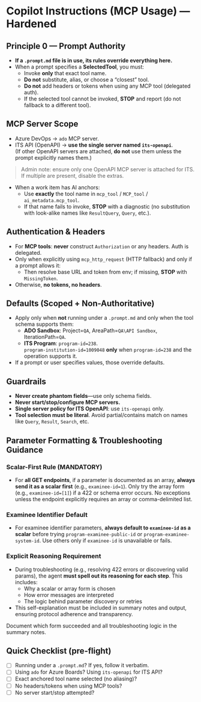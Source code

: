 # Copilot Instructions (MCP Usage) — Hardened

## Principle 0 — Prompt Authority
- **If a `.prompt.md` file is in use, its rules override everything here.**
- When a prompt specifies a **SelectedTool**, you must:
  - Invoke **only** that exact tool name.
  - **Do not** substitute, alias, or choose a “closest” tool.
  - **Do not** add headers or tokens when using any MCP tool (delegated auth).
  - If the selected tool cannot be invoked, **STOP** and report (do not fallback to a different tool).

## MCP Server Scope
- Azure DevOps → `ado` MCP server.
- ITS API (OpenAPI) → **use the single server named `its-openapi`**.  
  (If other OpenAPI servers are attached, **do not** use them unless the prompt explicitly names them.)

> Admin note: ensure only one OpenAPI MCP server is attached for ITS. If multiple are present, disable the extras.

- When a work item has AI anchors:
  - Use **exactly** the tool name in `mcp_tool` / `MCP_tool` / `ai_metadata.mcp_tool`.
  - If that name fails to invoke, **STOP** with a diagnostic (no substitution with look-alike names like `ResultQuery`, `Query`, etc.).

## Authentication & Headers
- For **MCP tools**: **never** construct `Authorization` or any headers. Auth is delegated.
- Only when explicitly using `mcp_http_request` (HTTP fallback) and only if a prompt allows it:
  - Then resolve base URL and token from env; if missing, **STOP** with `MissingToken`.
- Otherwise, **no tokens, no headers**.

## Defaults (Scoped + Non-Authoritative)
- Apply only when **not** running under a `.prompt.md` and only when the tool schema supports them:
  - **ADO Sandbox**: Project=`QA`, AreaPath=`QA\API Sandbox`, IterationPath=`QA`.
  - **ITS Program**: `program-id=238`.  
    `program-institution-id=1009048` **only** when `program-id=238` and the operation supports it.
- If a prompt or user specifies values, those override defaults.

## Guardrails
- **Never create phantom fields**—use only schema fields.
- **Never start/stop/configure MCP servers.**
- **Single server policy for ITS OpenAPI**: use `its-openapi` only.
- **Tool selection must be literal**. Avoid partial/contains match on names like `Query`, `Result`, `Search`, etc.


## Parameter Formatting & Troubleshooting Guidance

### Scalar-First Rule (MANDATORY)
- For **all GET endpoints**, if a parameter is documented as an array, **always send it as a scalar first** (e.g., `examinee-id=1`). Only try the array form (e.g., `examinee-id=[1]`) if a 422 or schema error occurs. No exceptions unless the endpoint explicitly requires an array or comma-delimited list.

### Examinee Identifier Default
- For examinee identifier parameters, **always default to `examinee-id` as a scalar** before trying `program-examinee-public-id` or `program-examinee-system-id`. Use others only if `examinee-id` is unavailable or fails.

### Explicit Reasoning Requirement
- During troubleshooting (e.g., resolving 422 errors or discovering valid params), the agent **must spell out its reasoning for each step**. This includes:
  - Why a scalar or array form is chosen
  - How error messages are interpreted
  - The logic behind parameter discovery or retries
- This self-explanation must be included in summary notes and output, ensuring protocol adherence and transparency.

Document which form succeeded and all troubleshooting logic in the summary notes.

## Quick Checklist (pre-flight)
- [ ] Running under a `.prompt.md`? If yes, follow it verbatim.
- [ ] Using `ado` for Azure Boards? Using `its-openapi` for ITS API?
- [ ] Exact anchored tool name selected (no aliasing)?
- [ ] No headers/tokens when using MCP tools?
- [ ] No server start/stop attempted?
